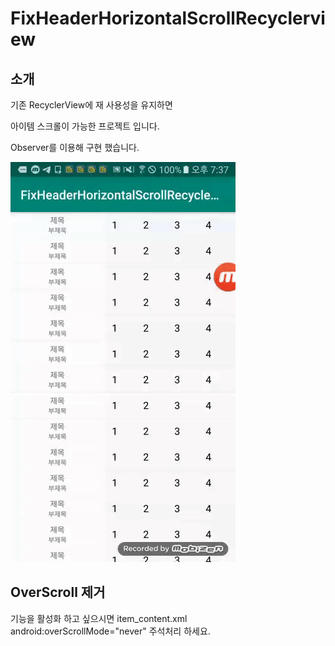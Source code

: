 # FixHeaderHorizontalScrollRecyclerview


## 소개
기존 RecyclerView에 재 사용성을 유지하면 

아이템 스크롤이 가능한 프로젝트 입니다. 

Observer를 이용해 구현 했습니다.


![](sample.gif)

## OverScroll 제거
기능을 활성화 하고 싶으시면
item_content.xml 
android:overScrollMode="never"
주석처리 하세요. 


